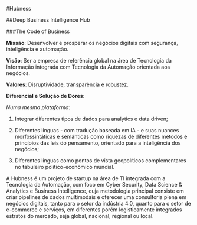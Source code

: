 #Hubness

##Deep Business Intelligence Hub

###The Code of Business

**Missão**: Desenvolver e prosperar os negócios digitais com segurança, 
inteligência e automação.

**Visão**: Ser a empresa de referência global na área de Tecnologia da 
Informação integrada com Tecnologia da Automação orientada aos negócios.

**Valores**: Disruptividade, transparência e robustez.

**Diferencial e Solução de Dores**: 

*Numa mesma plataforma*:

1. Integrar diferentes tipos de dados para analytics e data driven;
  
2. Diferentes línguas - com tradução baseada em IA - e suas nuances morfossintáticas e semânticas como riquezas de diferentes métodos e princípios das leis do pensamento, orientado para a inteligência dos negócios;
   
3. Diferentes línguas como pontos de vista geopolíticos complementares no tabuleiro político-econômico mundial.

   
A Hubness é um projeto de startup na área de TI integrada com a Tecnologia da 
Automação, com foco em Cyber Security, Data Science & Analytics e Business Intelligence, cuja metodologia principal consiste em criar pipelines de dados multimodais e oferecer uma consultoria plena em negócios digitais, tanto para o setor da indústria 4.0, quanto para o setor de e-commerce e serviços, em diferentes porém logisticamente integrados estratos do mercado, seja global, nacional, regional ou local.
